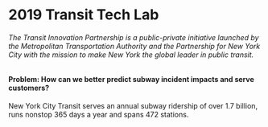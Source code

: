 # 2019 Transit Tech Lab
###### The Transit Innovation Partnership is a public-private initiative launched by the Metropolitan Transportation Authority and the Partnership for New York City with the mission to make New York the global leader in public transit.
#### Problem: How can we better predict subway incident impacts and serve customers?
New York City Transit serves an annual subway ridership of over 1.7 billion, runs nonstop 365 days a year and spans 472 stations.
